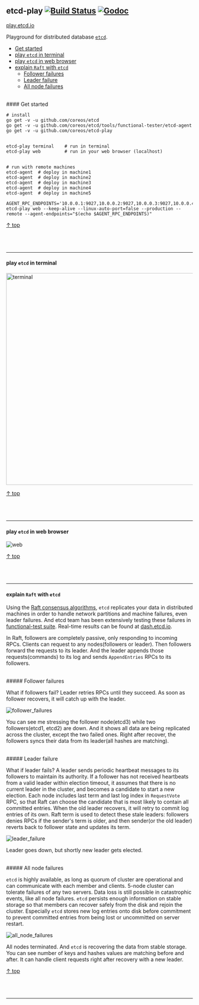 ## etcd-play [![Build Status](https://img.shields.io/travis/coreos/etcd-play.svg?style=flat-square)](https://travis-ci.org/coreos/etcd-play) [![Godoc](http://img.shields.io/badge/go-documentation-blue.svg?style=flat-square)](https://godoc.org/github.com/coreos/etcd-play)

<a href="http://play.etcd.io" target="_blank">play.etcd.io</a>

Playground for distributed database [`etcd`](https://github.com/coreos/etcd).

- [Get started](#get-started)
- [play `etcd` in terminal](#play-etcd-in-terminal)
- [play `etcd` in web browser](#play-etcd-in-web-browser)
- [explain `Raft` with `etcd`](#explain-raft-with-etcd)
	- [Follower failures](#follower-failures)
	- [Leader failure](#leader-failure)
	- [All node failures](#all-node-failures)

<br>
#### Get started

```
# install
go get -v -u github.com/coreos/etcd
go get -v -u github.com/coreos/etcd/tools/functional-tester/etcd-agent
go get -v -u github.com/coreos/etcd-play


etcd-play terminal    # run in terminal
etcd-play web         # run in your web browser (localhost)


# run with remote machines
etcd-agent  # deploy in machine1
etcd-agent  # deploy in machine2
etcd-agent  # deploy in machine3
etcd-agent  # deploy in machine4
etcd-agent  # deploy in machine5

AGENT_RPC_ENDPOINTS='10.0.0.1:9027,10.0.0.2:9027,10.0.0.3:9027,10.0.0.4:9027,10.0.0.5:9027'
etcd-play web --keep-alive --linux-auto-port=false --production --remote --agent-endpoints="$(echo $AGENT_RPC_ENDPOINTS)" 
```

[↑ top](#etcd-play--)
<br><br><br><br><hr>


#### play `etcd` in terminal

<img src="https://storage.googleapis.com/play-etcd/terminal.png" alt="terminal" width="570"/>

[↑ top](#etcd-play--)
<br><br><br><br><hr>


#### play `etcd` in web browser

<img src="https://storage.googleapis.com/play-etcd/web_20160225111501.gif" alt="web"/>

[↑ top](#etcd-play--)
<br><br><br><br><hr>


#### explain `Raft` with `etcd`

Using the [Raft consensus algorithms](https://raft.github.io), `etcd`
replicates your data in distributed machines in order to handle network
partitions and machine failures, even leader failures. And etcd team
has been extensively testing these failures in
[functional-test suite](https://github.com/coreos/etcd/tree/master/tools/functional-tester).
Real-time results can be found at [dash.etcd.io](http://dash.etcd.io).

In Raft, followers are completely passive, only responding to incoming
RPCs. Clients can request to any nodes(followers or leader). Then followers
forward the requests to its leader. And the leader appends those
requests(commands) to its log and sends `AppendEntries` RPCs to its followers.

<br>
##### Follower failures

What if followers fail? Leader retries RPCs until they succeed. As soon as
follower recovers, it will catch up with the leader.

<img src="https://storage.googleapis.com/play-etcd/follower_failures_20160225133000.gif" alt="follower_failures"/>

You can see me stressing the follower node(etcd3) while two
followers(etcd1, etcd2) are down. And it shows all data are being replicated
across the cluster, except the two failed ones. Right after recover, the
followers syncs their data from its leader(all hashes are matching).

<br>
##### Leader failure

What if leader fails? A leader sends periodic heartbeat messages to its followers
to maintain its authority. If a follower has not received heartbeats from a
valid leader within election timeout, it assumes that there is no current
leader in the cluster, and becomes a candidate to start a new election. Each
node includes last term and last log index in `RequestVote` RPC, so that
Raft can choose the candidate that is most likely to contain all committed
entries. When the old leader recovers, it will retry to commit log entries of
its own. Raft term is used to detect these stale leaders: followers denies RPCs
if the sender's term is older, and then sender(or the old leader) reverts back
to follower state and updates its term.

<img src="https://storage.googleapis.com/play-etcd/leader_failure_20160225133000.gif" alt="leader_failure"/>

Leader goes down, but shortly new leader gets elected.

<br>
##### All node failures

`etcd` is highly available, as long as quorum of cluster are operational and can
communicate with each member and clients. 5-node cluster can tolerate failures of
any two servers. Data loss is still possible in catastrophic events, like all node
failures. `etcd` persists enough information on stable storage so that members can
recover safely from the disk and rejoin the cluster. Especially `etcd` stores new
log entries onto disk before commitment to prevent committed entries from being lost
or uncommitted on server restart.

<img src="https://storage.googleapis.com/play-etcd/all_node_failures_20160225133000.gif" alt="all_node_failures"/>

All nodes terminated. And `etcd` is recovering the data from stable storage.
You can see number of keys and hashes values are matching before and after.
It can handle client requests right after recovery with a new leader.

[↑ top](#etcd-play--)
<br><br><br><br><hr>
